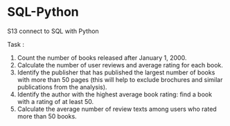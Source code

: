 # SQL-Python
S13 connect to SQL with Python

Task :
1. Count the number of books released after January 1, 2000.󠀲󠀡󠀠󠀦󠀥󠀩󠀠󠀩󠀳
2. Calculate the number of user reviews and average rating for each book.
3. Identify the publisher that has published the largest number of books with more than 50 pages (this will help to exclude brochures and similar publications from the analysis).󠀲󠀡󠀠󠀦󠀥󠀩󠀡󠀡󠀳
4. Identify the author with the highest average book rating: find a book with a rating of at least 50.
5. Calculate the average number of review texts among users who rated more than 50 books.

